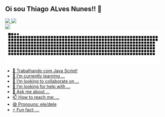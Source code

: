 ## Oi sou Thiago ALves Nunes!! 👋
<div>
  <a href="https://github.com/TH-SPACE/">
    <img height="180em" src="https://github-readme-stats.vercel.app/api?username=anuraghazra&show_icons=true&theme=chartreuse-dark&locale=pt-br">
    <img height="180em" src="https://github-readme-stats.vercel.app/api/top-langs/?username=anuraghazra&hide_progress=true&theme=chartreuse-dark&locale=pt-br">
</div>

<div>
  <img src="https://img.shields.io/badge/ChatGPT-74aa9c?style=for-the-badge&logo=openai&logoColor=white">
</div>

<picture align="center">
  <source media="(prefers-color-scheme: dark)" srcset="https://raw.githubusercontent.com/TH-SPACE/TH-SPACE/output/github-contribution-grid-snake-dark.svg">
  <source media="(prefers-color-scheme: light)" srcset="https://raw.githubusercontent.com/TH-SPACE/TH-SPACE/output/github-contribution-grid-snake-dark.svg">
  <img align="center" alt="github contribution grid snake animation" src="https://raw.githubusercontent.com/TH-SPACE/TH-SPACE/output/github-contribution-grid-snake.svg">
</picture>

- 🔭 Trabalhando com Java Script!
- 🌱 I’m currently learning ...
- 👯 I’m looking to collaborate on ...
- 🤔 I’m looking for help with ...
- 💬 Ask me about ...
- 📫 How to reach me: ...
- 😄 Pronouns: ele/dele
- ⚡ Fun fact: ...
